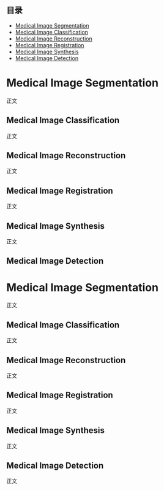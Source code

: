 ## 目录

- [Medical Image Segmentation](#Medical-Image-Segmentation)
- [Medical Image Classification](#Medical-Image-Classification)
- [Medical Image Reconstruction](#Medical-Image-Reconstruction)
- [Medical Image Registration](#Medical-Image-Registration)
- [Medical Image Synthesis](#Medical-Image-Synthesis)
- [Medical Image Detection](#Medical-Image-Detection)

# Medical Image Segmentation

正文

## Medical Image Classification

正文

## Medical Image Reconstruction

正文

## Medical Image Registration

正文

## Medical Image Synthesis

正文
## Medical Image Detection


# Medical Image Segmentation

正文

## Medical Image Classification

正文

## Medical Image Reconstruction

正文

## Medical Image Registration

正文

## Medical Image Synthesis

正文

## Medical Image Detection

正文


